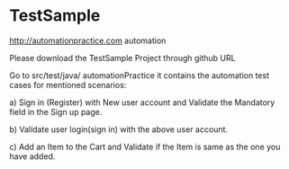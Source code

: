 # TestSample

http://automationpractice.com automation


Please download the TestSample Project through github URL



Go to src/test/java/ automationPractice it contains the automation test cases for mentioned scenarios:

a)  Sign in (Register) with New user account and Validate the Mandatory field in the Sign up page.


b) Validate user login(sign in) with the above user account.


c) Add an Item to the Cart and Validate if the Item is same as the one you have added.

